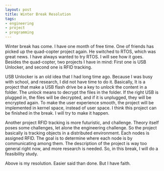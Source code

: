 ```yaml
---
layout: post
title: Winter Break Resolution
tags:
- engineering
- project
- programming
---
```


Winter break has come. I have one month of free time. One of friends has picked up the quad-copter project again. He switched to RTOS, which was great news. I have always wanted to try RTOS. I will see how it goes. Besides the quad-copter, two projects I have in mind: First one is USB Unlocker, and second one is RFID tracking.<!--break-->

USB Unlocker is an old idea that I had long time ago. Because I was busy with school, and research, I did not have time to do it. Basically, It is a project that make a USB flash drive be a key to <i>unlock</i> the content in a folder. The <i>unlock</i> means to decrypt the files in the folder. If the right USB is plugged in, the files will be decrypted, and if it is unplugged, they will be encrypted again. To make the user experience smooth, the project will be implemented in kernel space, instead of user space. I think this project can be finished in the break. I will try to make it happen.

Another project RFID tracking is more futuristic, and challenge. Theory itself poses some challenges, let alone the engineering challenge. So the project basically is tracking objects in a distributed environment. Each nodes is assigned RFID. The goal is to determine where each node is by communicating among them. The description of the project is way too general right now, and more research is needed. So, in this break, I will do a feasibility study.

Above is my resolution. Easier said than done. But I have faith.

